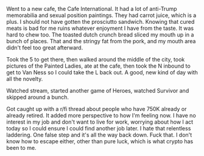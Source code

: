 Went to a new cafe, the Cafe International. It had a lot of anti-Trump memorabilia and sexual position paintings. They had carrot juice, which is a plus. I should not have gotten the prosciutto sandwich. Knowing that cured meats is bad for me ruins whatever enjoyment I have from the taste. It was hard to chew too. The toasted dutch crunch bread sliced my mouth up in a bunch of places. That and the stringy fat from the pork, and my mouth area didn't feel too great afterward.

Took the 5 to get there, then walked around the middle of the city, took pictures of the Painted Ladies, ate at the cafe, then took the N inbound to get to Van Ness so I could take the L back out. A good, new kind of day with all the novelty.

Watched stream, started another game of Heroes, watched Survivor and skipped around a bunch.

Got caught up with a r/fi thread about people who have 750K already or already retired. It added more perspective to how I'm feeling now. I have no interest in my job and don't want to live for work, worrying about how I act today so I could ensure I could find another job later. I hate that relentless laddering. One false step and it's all the way back down. Fuck that. I don't know how to escape either, other than pure luck, which is what crypto has been to me.
